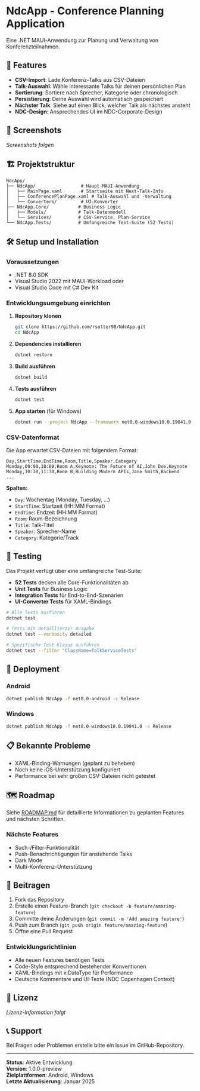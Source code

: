 # NdcApp - Conference Planning Application

Eine .NET MAUI-Anwendung zur Planung und Verwaltung von Konferenzteilnahmen.

## 🚀 Features

- **CSV-Import**: Lade Konferenz-Talks aus CSV-Dateien
- **Talk-Auswahl**: Wähle interessante Talks für deinen persönlichen Plan
- **Sortierung**: Sortiere nach Sprecher, Kategorie oder chronologisch
- **Persistierung**: Deine Auswahl wird automatisch gespeichert
- **Nächster Talk**: Siehe auf einen Blick, welcher Talk als nächstes ansteht
- **NDC-Design**: Ansprechendes UI im NDC-Corporate-Design

## 📱 Screenshots

*Screenshots folgen*

## 🏗️ Projektstruktur

```
NdcApp/
├── NdcApp/                 # Haupt-MAUI-Anwendung
│   ├── MainPage.xaml       # Startseite mit Next-Talk-Info
│   ├── ConferencePlanPage.xaml # Talk-Auswahl und -Verwaltung
│   └── Converters/         # UI-Konverter
├── NdcApp.Core/           # Business Logic
│   ├── Models/            # Talk-Datenmodell
│   └── Services/          # CSV-Service, Plan-Service
└── NdcApp.Tests/          # Umfangreiche Test-Suite (52 Tests)
```

## 🛠️ Setup und Installation

### Voraussetzungen

- .NET 8.0 SDK
- Visual Studio 2022 mit MAUI-Workload oder
- Visual Studio Code mit C# Dev Kit

### Entwicklungsumgebung einrichten

1. **Repository klonen**
   ```bash
   git clone https://github.com/rsutter98/NdcApp.git
   cd NdcApp
   ```

2. **Dependencies installieren**
   ```bash
   dotnet restore
   ```

3. **Build ausführen**
   ```bash
   dotnet build
   ```

4. **Tests ausführen**
   ```bash
   dotnet test
   ```

5. **App starten** (für Windows)
   ```bash
   dotnet run --project NdcApp --framework net8.0-windows10.0.19041.0
   ```

### CSV-Datenformat

Die App erwartet CSV-Dateien mit folgendem Format:

```csv
Day,StartTime,EndTime,Room,Title,Speaker,Category
Monday,09:00,10:00,Room A,Keynote: The Future of AI,John Doe,Keynote
Monday,10:30,11:30,Room B,Building Modern APIs,Jane Smith,Backend
...
```

**Spalten:**
- `Day`: Wochentag (Monday, Tuesday, ...)
- `StartTime`: Startzeit (HH:MM Format)
- `EndTime`: Endzeit (HH:MM Format)
- `Room`: Raum-Bezeichnung
- `Title`: Talk-Titel
- `Speaker`: Sprecher-Name
- `Category`: Kategorie/Track

## 🧪 Testing

Das Projekt verfügt über eine umfangreiche Test-Suite:

- **52 Tests** decken alle Core-Funktionalitäten ab
- **Unit Tests** für Business Logic
- **Integration Tests** für End-to-End-Szenarien
- **UI-Converter Tests** für XAML-Bindings

```bash
# Alle Tests ausführen
dotnet test

# Tests mit detaillierter Ausgabe
dotnet test --verbosity detailed

# Spezifische Test-Klasse ausführen
dotnet test --filter "ClassName=TalkServiceTests"
```

## 🚀 Deployment

### Android
```bash
dotnet publish NdcApp -f net8.0-android -c Release
```

### Windows
```bash
dotnet publish NdcApp -f net8.0-windows10.0.19041.0 -c Release
```

## 📋 Bekannte Probleme

- XAML-Binding-Warnungen (geplant zu beheben)
- Noch keine iOS-Unterstützung konfiguriert
- Performance bei sehr großen CSV-Dateien nicht getestet

## 🗺️ Roadmap

Siehe [ROADMAP.md](ROADMAP.md) für detaillierte Informationen zu geplanten Features und nächsten Schritten.

### Nächste Features
- Such-/Filter-Funktionalität
- Push-Benachrichtigungen für anstehende Talks
- Dark Mode
- Multi-Konferenz-Unterstützung

## 🤝 Beitragen

1. Fork das Repository
2. Erstelle einen Feature-Branch (`git checkout -b feature/amazing-feature`)
3. Committe deine Änderungen (`git commit -m 'Add amazing feature'`)
4. Push zum Branch (`git push origin feature/amazing-feature`)
5. Öffne eine Pull Request

### Entwicklungsrichtlinien

- Alle neuen Features benötigen Tests
- Code-Style entsprechend bestehender Konventionen
- XAML-Bindings mit x:DataType für Performance
- Deutsche Kommentare und UI-Texte (NDC Copenhagen Context)

## 📄 Lizenz

*Lizenz-Information folgt*

## 📞 Support

Bei Fragen oder Problemen erstelle bitte ein Issue im GitHub-Repository.

---

**Status**: Aktive Entwicklung  
**Version**: 1.0.0-preview  
**Zielplattformen**: Android, Windows  
**Letzte Aktualisierung**: Januar 2025